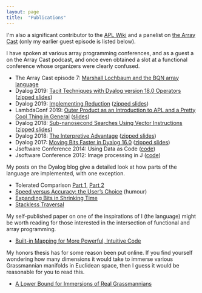 ```yaml
---
layout: page
title:  "Publications"
---
```


I'm also a significant contributor to the [APL Wiki](https://aplwiki.com/wiki/Main_Page) and a panelist on [the Array Cast](https://www.arraycast.com/) (only my earlier guest episode is listed below).

I have spoken at various array programming conferences, and as a guest a on the Array Cast podcast, and once even obtained a slot at a functional conference whose organizers were clearly confused.
- The Array Cast episode 7: [Marshall Lochbaum and the BQN array language](https://www.arraycast.com/episodes/episode-07-marshall-lochbaum-and-the-bqn-array-language)
- Dyalog 2019: [Tacit Techniques with Dyalog version 18.0 Operators](https://dyalog.tv/Dyalog19/?v=czWC4tjwzOQ) ([zipped slides](https://www.dyalog.com/uploads/conference/dyalog19/presentations/D04_Tacit_Techniques.zip))
- Dyalog 2019: [Implementing Reduction](https://dyalog.tv/Dyalog19/?v=TqmpSP8Knvg) ([zipped slides](https://www.dyalog.com/uploads/conference/dyalog19/presentations/D09_Implementing_Reduction.zip))
- LambdaConf 2019: [Outer Product as an Introduction to APL and a Pretty Cool Thing in General](https://www.youtube.com/watch?v=WlUHw4hC4OY) ([slides](https://mlochbaum.github.io/OuterProduct/))
- Dyalog 2018: [Sub-nanosecond Searches Using Vector Instructions](https://dyalog.tv/Dyalog18/?v=paxIkKBzqBU) ([zipped slides](https://www.dyalog.com/user-meetings/uploads/conference/dyalog18/presentations/D08_Searches_Using_Vector_Instructions.zip))
- Dyalog 2018: [The Interpretive Advantage](https://dyalog.tv/Dyalog18/?v=-6no6N3i9Tg) ([zipped slides](https://www.dyalog.com/user-meetings/uploads/conference/dyalog18/presentations/D15_The_Interpretive_Advantage.zip))
- Dyalog 2017: [Moving Bits Faster in Dyalog 16.0](https://dyalog.tv/Dyalog17/?v=2KnrDmZov4U) ([zipped slides](https://www.dyalog.com/uploads/conference/dyalog17/presentations/D08_Moving_Bits_Faster_in_Dyalog_16.zip))
- Jsoftware Conference 2014: Using Data as Code ([code](https://code.jsoftware.com/wiki/Community/Conference2014/Talks/UsingDataAsCode))
- Jsoftware Conference 2012: Image processing in J ([code](https://code.jsoftware.com/wiki/Community/Conference2012/Talks/ImageProcessing))

My posts on the Dyalog blog give a detailed look at how parts of the language are implemented, with one exception.
- Tolerated Comparison [Part 1](https://www.dyalog.com/blog/2018/11/tolerated-comparison-part-1/), [Part 2](https://www.dyalog.com/blog/2019/06/tolerated-comparison-part-2/)
- [Speed versus Accuracy: the User’s Choice](https://www.dyalog.com/blog/2019/04/speed-versus-accuracy-the-users-choice/) (humour)
- [Expanding Bits in Shrinking Time](https://www.dyalog.com/blog/2018/06/expanding-bits-in-shrinking-time/)
- [Stackless Traversal](https://www.dyalog.com/blog/2018/01/stackless-traversal/)

My self-published paper on one of the inspirations of I (the language) might be worth reading for those interested in the intersection of functional and array programming.
- [Built-in Mapping for More Powerful, Intuitive Code](https://github.com/mlochbaum/ILanguage/blob/master/doc/BuiltInMapping/BuiltInMapping.pdf)

My honors thesis has for some reason been put online. If you find yourself wondering how many dimensions it would take to immerse various Grassmannian manifolds in Euclidean space, then I guess it would be reasonable for you to read this.
- [A Lower Bound for Immersions of Real Grassmannians](https://cdr.lib.unc.edu/concern/honors_theses/pg15bk00p)

